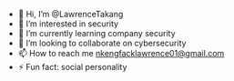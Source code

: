 - 👋 Hi, I’m @LawrenceTakang
- 👀 I’m interested in security 
- 🌱 I’m currently learning company security 
- 💞️ I’m looking to collaborate on cybersecurity 
- 📫 How to reach me nkengfacklawrence01@gmail.com 
- ⚡ Fun fact: social personality 

<!---
LawrenceTakang/LawrenceTakang is a ✨ special ✨ repository because its `README.md` (this file) appears on your GitHub profile.
You can click the Preview link to take a look at your changes.
--->
